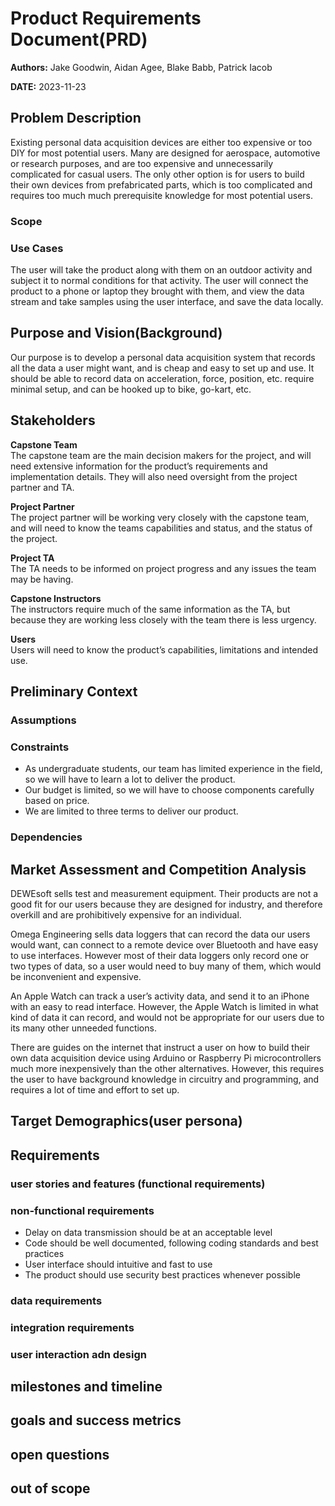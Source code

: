 # Product Requirements Document(PRD)

**Authors:** Jake Goodwin, Aidan Agee, Blake Babb, Patrick Iacob

**DATE:** 2023-11-23

## Problem Description

Existing personal data acquisition devices are either too expensive or too DIY for most potential users. Many are designed for aerospace, automotive or research purposes, and are too expensive and unnecessarily complicated for casual users. The only other option is for users to build their own devices from prefabricated parts, which is too complicated and requires too much much prerequisite knowledge for most potential users.

### Scope

### Use Cases

The user will take the product along with them on an outdoor activity and subject it to normal conditions for that activity.
The user will connect the product to a phone or laptop they brought with them, and view the data stream and take samples using the user interface, and save the data locally.

## Purpose and Vision(Background)

Our purpose is to develop a personal data acquisition system that records all the data a user might want, 
and is cheap and easy to set up and use. It should be able to record data on acceleration, force, position, etc.
require minimal setup, and can be hooked up to bike, go-kart, etc.

## Stakeholders

**Capstone Team**   
The capstone team are the main decision makers for the project, and will need extensive information for the product’s requirements and implementation details. They will also need oversight from the project partner and TA.  

**Project Partner**  
The project partner will be working very closely with the capstone team, and will need to know the teams capabilities and status, and the status of the project. 

**Project TA**    
The TA needs to be informed on project progress and any issues the team may be having.  

**Capstone Instructors**  
The instructors require much of the same information as the TA, but because they are working less closely with the team there is less urgency. 

**Users**  
Users will need to know the product’s capabilities, limitations and intended use.

## Preliminary Context

### Assumptions

### Constraints

* As undergraduate students, our team has limited experience in the field, so we will have to learn a lot to deliver the product.
* Our budget is limited, so we will have to choose components carefully based on price.
* We are limited to three terms to deliver our product.


### Dependencies

## Market Assessment and Competition Analysis

DEWEsoft sells test and measurement equipment. Their products are not a good fit for our users because they are designed for industry, and therefore overkill and are prohibitively expensive for an individual.

Omega Engineering sells data loggers that can record the data our users would want, can connect to a remote device over Bluetooth and have easy to use interfaces. However most of their data loggers only record one or two types of data, so a user would need to buy many of them, which would be inconvenient and expensive.

An Apple Watch can track a user’s activity data, and send it to an iPhone with an easy to read interface. However, the Apple Watch is limited in what kind of data it can record, and would not be appropriate for our users due to its many other unneeded functions.

There are guides on the internet that instruct a user on how to build their own data acquisition device using Arduino or Raspberry Pi microcontrollers much more inexpensively than the other alternatives. However, this requires the user to have background knowledge in circuitry and programming, and requires a lot of time and effort to set up.

## Target Demographics(user persona)

## Requirements


### user stories and features (functional requirements)

### non-functional requirements

* Delay on data transmission should be at an acceptable level
* Code should be well documented, following coding standards and best practices
* User interface should intuitive and fast to use
* The product should use security best practices whenever possible

### data requirements

### integration requirements

### user interaction adn design


## milestones and timeline

## goals and success metrics

## open questions

## out of scope
